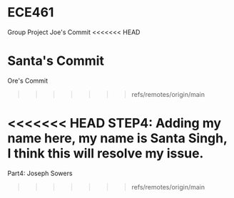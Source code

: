 # ECE461
Group Project
Joe's Commit
<<<<<<< HEAD

Santa's Commit
=======
Ore's Commit
>>>>>>> refs/remotes/origin/main

<<<<<<< HEAD
STEP4:
Adding my name here, 
my name is Santa Singh, 
I think this will resolve my issue.
=======
Part4: 
Joseph Sowers
>>>>>>> refs/remotes/origin/main
